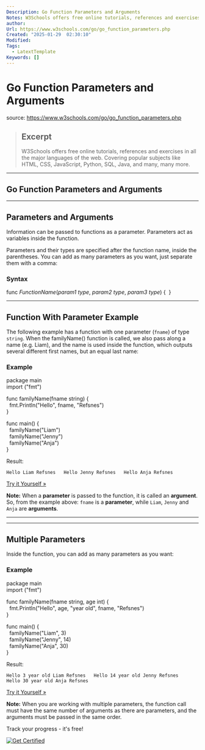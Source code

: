 ```yaml
---
Description: Go Function Parameters and Arguments
Notes: W3Schools offers free online tutorials, references and exercises in all the major languages of the web. Covering popular subjects like HTML, CSS, JavaScript, Python, SQL, Java, and many, many more.
author: 
Url: https://www.w3schools.com/go/go_function_parameters.php
Created: "2025-01-29  02:30:10"
Modified: 
Tags:
  - LatextTemplate
Keywords: []
---
```


# Go Function Parameters and Arguments

source: https://www.w3schools.com/go/go_function_parameters.php

> ## Excerpt
> W3Schools offers free online tutorials, references and exercises in all the major languages of the web. Covering popular subjects like HTML, CSS, JavaScript, Python, SQL, Java, and many, many more.

---
## Go Function Parameters and Arguments

___

## Parameters and Arguments

Information can be passed to functions as a parameter. Parameters act as variables inside the function.

Parameters and their types are specified after the function name, inside the parentheses. You can add as many parameters as you want, just separate them with a comma:

### Syntax

func _FunctionName_(_param1_ _type_, _param2_ _type_, _param3_ _type_) {  }  

___

## Function With Parameter Example

The following example has a function with one parameter (`fname`) of type `string`. When the familyName() function is called, we also pass along a name (e.g. Liam), and the name is used inside the function, which outputs several different first names, but an equal last name:

### Example

package main  
import ("fmt")  
  
func familyName(fname string) {  
  fmt.Println("Hello", fname, "Refsnes")  
}

func main() {  
  familyName("Liam")  
  familyName("Jenny")  
  familyName("Anja")  
}

Result:

`Hello Liam Refsnes   Hello Jenny Refsnes   Hello Anja Refsnes   `

[Try it Yourself »](https://www.w3schools.com/go/trygo.php?filename=demo_func2)

**Note:** When a **parameter** is passed to the function, it is called an **argument**. So, from the example above: `fname` is a **parameter**, while `Liam`, `Jenny` and `Anja` are **arguments**.

___

___

## Multiple Parameters

Inside the function, you can add as many parameters as you want:

### Example

package main  
import ("fmt")  
  
func familyName(fname string, age int) {  
  fmt.Println("Hello", age, "year old", fname, "Refsnes")  
}

func main() {  
  familyName("Liam", 3)  
  familyName("Jenny", 14)  
  familyName("Anja", 30)  
}

Result:

`Hello 3 year old Liam Refsnes   Hello 14 year old Jenny Refsnes   Hello 30 year old Anja Refsnes   `

[Try it Yourself »](https://www.w3schools.com/go/trygo.php?filename=demo_func3)

**Note:** When you are working with multiple parameters, the function call must have the same number of arguments as there are parameters, and the arguments must be passed in the same order.

  

Track your progress - it's free!

   [![Get Certified](https://www.w3schools.com/images/img_fa_up_300.png)](https://campus.w3schools.com/products/w3schools-full-access-course)
